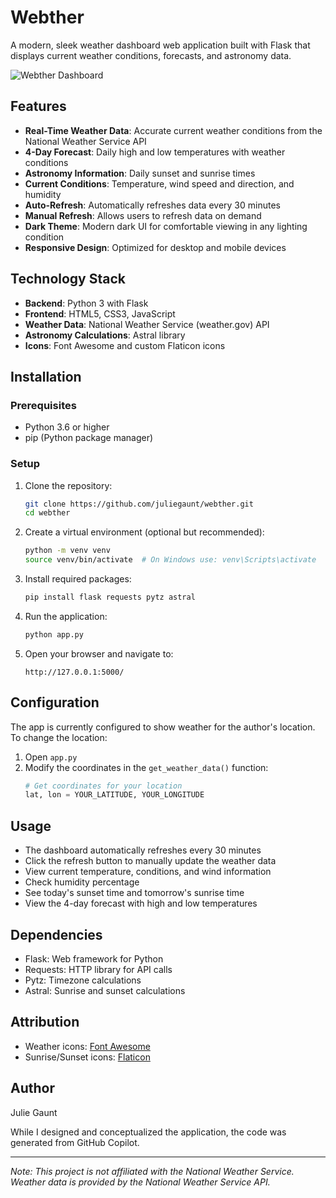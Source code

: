 # Webther

A modern, sleek weather dashboard web application built with Flask that displays current weather conditions, forecasts, and astronomy data.

![Webther Dashboard](https://via.placeholder.com/800x450?text=Webther+Dashboard)

## Features

- **Real-Time Weather Data**: Accurate current weather conditions from the National Weather Service API
- **4-Day Forecast**: Daily high and low temperatures with weather conditions
- **Astronomy Information**: Daily sunset and sunrise times
- **Current Conditions**: Temperature, wind speed and direction, and humidity
- **Auto-Refresh**: Automatically refreshes data every 30 minutes
- **Manual Refresh**: Allows users to refresh data on demand
- **Dark Theme**: Modern dark UI for comfortable viewing in any lighting condition
- **Responsive Design**: Optimized for desktop and mobile devices

## Technology Stack

- **Backend**: Python 3 with Flask
- **Frontend**: HTML5, CSS3, JavaScript
- **Weather Data**: National Weather Service (weather.gov) API
- **Astronomy Calculations**: Astral library
- **Icons**: Font Awesome and custom Flaticon icons

## Installation

### Prerequisites

- Python 3.6 or higher
- pip (Python package manager)

### Setup

1. Clone the repository:
   ```bash
   git clone https://github.com/juliegaunt/webther.git
   cd webther
   ```

2. Create a virtual environment (optional but recommended):
   ```bash
   python -m venv venv
   source venv/bin/activate  # On Windows use: venv\Scripts\activate
   ```

3. Install required packages:
   ```bash
   pip install flask requests pytz astral
   ```

4. Run the application:
   ```bash
   python app.py
   ```

5. Open your browser and navigate to:
   ```
   http://127.0.0.1:5000/
   ```

## Configuration

The app is currently configured to show weather for the author's location. To change the location:

1. Open `app.py`
2. Modify the coordinates in the `get_weather_data()` function:
   ```python
   # Get coordinates for your location
   lat, lon = YOUR_LATITUDE, YOUR_LONGITUDE
   ```

## Usage

- The dashboard automatically refreshes every 30 minutes
- Click the refresh button to manually update the weather data
- View current temperature, conditions, and wind information
- Check humidity percentage
- See today's sunset time and tomorrow's sunrise time
- View the 4-day forecast with high and low temperatures

## Dependencies

- Flask: Web framework for Python
- Requests: HTTP library for API calls
- Pytz: Timezone calculations
- Astral: Sunrise and sunset calculations

## Attribution

- Weather icons: [Font Awesome](https://fontawesome.com/)
- Sunrise/Sunset icons: [Flaticon](https://www.flaticon.com/)

## Author

Julie Gaunt

While I designed and conceptualized the application, the code was generated from GitHub Copilot.

---

*Note: This project is not affiliated with the National Weather Service. Weather data is provided by the National Weather Service API.*
